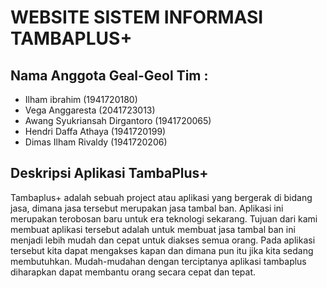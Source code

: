 # WEBSITE SISTEM INFORMASI TAMBAPLUS+

## Nama Anggota Geal-Geol Tim :
* Ilham ibrahim (1941720180)
* Vega Anggaresta (2041723013)
* Awang Syukriansah Dirgantoro (1941720065)
* Hendri Daffa Athaya (1941720199)
* Dimas Ilham Rivaldy (1941720206)

## Deskripsi Aplikasi TambaPlus+
Tambaplus+ adalah sebuah project atau aplikasi yang bergerak di bidang jasa, dimana jasa tersebut merupakan jasa tambal ban. Aplikasi ini merupakan terobosan baru untuk era teknologi sekarang. Tujuan dari kami membuat aplikasi tersebut adalah untuk membuat jasa tambal ban ini menjadi lebih mudah dan cepat untuk diakses semua orang. Pada aplikasi tersebut kita dapat mengakses kapan dan dimana pun itu jika kita sedang membutuhkan. Mudah-mudahan dengan terciptanya aplikasi tambaplus diharapkan dapat membantu orang secara cepat dan tepat.</br>

    
